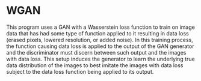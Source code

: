 # WGAN

This program uses a GAN with a Wasserstein loss function to train on image data that has had some type of function applied to it resulting in data loss (erased pixels, lowered resolution, or added noise). In this training process, the function causing data loss is applied to the output of the GAN generator and the discriminator must discern between such output and the images with data loss. This setup induces the generator to learn the underlying true data distribution of the images to best imitate the images with data loss subject to the data loss function being applied to its output.
